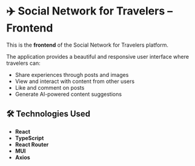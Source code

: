 # ✈️ Social Network for Travelers – Frontend

This is the **frontend** of the Social Network for Travelers platform.

The application provides a beautiful and responsive user interface where travelers can:
- Share experiences through posts and images
- View and interact with content from other users
- Like and comment on posts
- Generate AI-powered content suggestions

## 🛠️ Technologies Used

- **React**
- **TypeScript**
- **React Router**
- **MUI**
- **Axios** 
